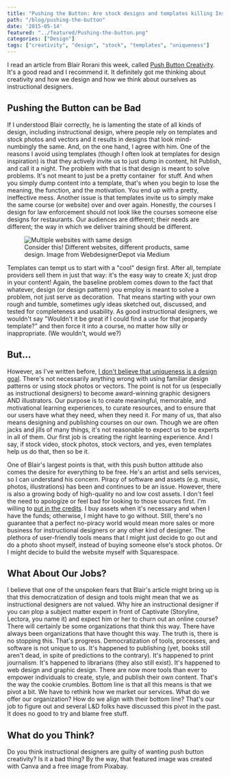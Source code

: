 ```yaml
---
title: "Pushing the Button: Are stock designs and templates killing Instructional Design?"
path: "/blog/pushing-the-button"
date: '2015-05-14'
featured: "../featured/Pushing-the-button.png"
categories: ["Design"]
tags: ["creativity", "design", "stock", "templates", "uniqueness"]
---
```


I read an article from Blair Rorani this week, called [Push Button Creativity](http://blair.rorani.com/push-button-creativity/). It's a good read and I recommend it. It definitely got me thinking about creativity and how we design and how we think about ourselves as instructional designers.

## Pushing the Button can be Bad

If I understood Blair correctly, he is lamenting the state of all kinds of design, including instructional design, where people rely on templates and stock photos and vectors and it results in designs that look mind-numbingly the same. And, on the one hand, I agree with him. One of the reasons I avoid using templates (though I often look at templates for design inspiration) is that they actively invite us to just dump in content, hit Publish, and call it a night. The problem with that is that design is meant to solve problems. It's not meant to just be a pretty container  for stuff. And when you simply dump content into a template, that's when you begin to lose the meaning, the function, and the motivation. You end up with a pretty, ineffective mess. Another issue is that templates invite us to simply make the same course (or website) over and over again. Honestly, the courses I design for law enforcement should not look like the courses someone else designs for restaurants. Our audiences are different; their needs are different; the way in which we deliver training should be different.

<figure>
  <img
    sizes="(max-width: 810px) 100vw, 810px"
    srcset="https://res.cloudinary.com/dhdaswa6t/image/upload/f_auto,q_60,w_203/v1530396697/blog/design-patterns.jpeg 203w,
            https://res.cloudinary.com/dhdaswa6t/image/upload/f_auto,q_60,w_405/v1530396697/blog/design-patterns.jpeg 405w,
            https://res.cloudinary.com/dhdaswa6t/image/upload/f_auto,q_60,w_810/v1530396697/blog/design-patterns.jpeg 810w,
            https://res.cloudinary.com/dhdaswa6t/image/upload/f_auto,q_60,w_1215/v1530396697/blog/design-patterns.jpeg 1215w"
    src="https://res.cloudinary.com/dhdaswa6t/image/upload/f_auto,q_60,w_810/v1530396697/blog/design-patterns.jpeg"
    alt="Multiple websites with same design" />
  <figcaption>Consider this! Different websites, different products, same design. Image from WebdesignerDepot via Medium</figcaption>
</figure>

Templates can tempt us to start with a "cool" design first. After all, template providers sell them in just that way: it's the easy way to create X; just drop in your content! Again, the baseline problem comes down to the fact that whatever, design (or design pattern) you employ is meant to solve a problem, not just serve as decoration.  That means starting with your own rough and tumble, sometimes ugly ideas sketched out, discussed, and tested for completeness and usability. As good instructional designers, we wouldn't say "Wouldn't it be great if I could find a use for that jeopardy template?" and then force it into a course, no matter how silly or inappropriate. (We wouldn't, would we?)

## But...

However, as I've written before, [I don't believe that uniqueness is a design goal](/blog/uniqueness-is-not-a-goal/). There's not necessarily anything wrong with using familiar design patterns or using stock photos or vectors. The point is not for us (especially as instructional designers) to become award-winning graphic designers AND illustrators. Our purpose is to create meaningful, memorable, and motivational learning experiences, to curate resources, and to ensure that our users have what they need, when they need it. For many of us, that also means designing and publishing courses on our own. Though we are often jacks and jills of many things, it's not reasonable to expect us to be experts in all of them. Our first job is creating the right learning experience. And I say, if stock video, stock photos, stock vectors, and yes, even templates help us do that, then so be it.

One of Blair's largest points is that, with this push button attitude also comes the desire for everything to be free. He's an artist and sells services, so I can understand his concern. Piracy of software and assets (e.g. music, photos, illustrations) has been and continues to be an issue. However, there is also a growing body of high-quality no and low cost assets. I don't feel the need to apologize or feel bad for looking to those sources first. I'm willing to [put in the credits](/blog/credit-where-its-due/). I buy assets when it's necessary and when I have the funds; otherwise, I might have to go without. Still, there's no guarantee that a perfect no-piracy world would mean more sales or more business for instructional designers or any other kind of designer. The plethora of user-friendly tools means that I might just decide to go out and do a photo shoot myself, instead of buying someone else's stock photos. Or I might decide to build the website myself with Squarespace.

## What About Our Jobs?

I believe that one of the unspoken fears that Blair's article might bring up is that this democratization of design and tools might mean that we as instructional designers are not valued. Why hire an instructional designer if you can plop a subject matter expert in front of Captivate (Storyline, Lectora, you name it) and expect him or her to churn out an online course? There will certainly be some organizations that think this way. There have always been organizations that have thought this way. The truth is, there is no stopping this. That's progress. Democratization of tools, processes, and software is not unique to us. It's happened to publishing (yet, books still aren't dead, in spite of predictions to the contrary). It's happened to print journalism. It's happened to librarians (they also still exist). It's happened to web design and graphic design. There are now more tools than ever to empower individuals to create, style, and publish their own content. That's the way the cookie crumbles. Bottom line is that all this means is that we pivot a bit. We have to rethink how we market our services. What do we offer our organization? How do we align with their bottom line? That's our job to figure out and several L&D folks have discussed this pivot in the past. It does no good to try and blame free stuff.

## What do you Think?

Do you think instructional designers are guilty of wanting push button creativity? Is it a bad thing? By the way, that featured image was created with Canva and a free image from Pixabay.
